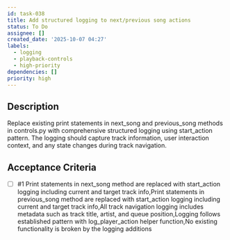 ```yaml
---
id: task-038
title: Add structured logging to next/previous song actions
status: To Do
assignee: []
created_date: '2025-10-07 04:27'
labels:
  - logging
  - playback-controls
  - high-priority
dependencies: []
priority: high
---
```


## Description

Replace existing print statements in next_song and previous_song methods in controls.py with comprehensive structured logging using start_action pattern. The logging should capture track information, user interaction context, and any state changes during track navigation.

## Acceptance Criteria
<!-- AC:BEGIN -->
- [ ] #1 Print statements in next_song method are replaced with start_action logging including current and target track info,Print statements in previous_song method are replaced with start_action logging including current and target track info,All track navigation logging includes metadata such as track title, artist, and queue position,Logging follows established pattern with log_player_action helper function,No existing functionality is broken by the logging additions
<!-- AC:END -->
